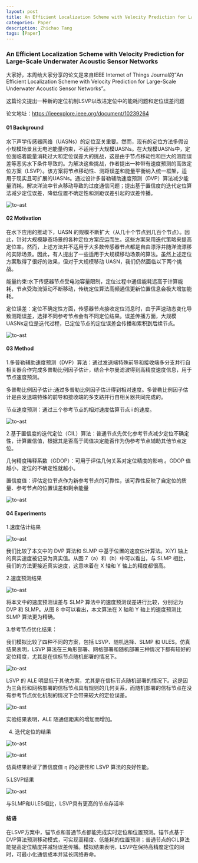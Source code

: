 ```yaml
---
layout: post
title: An Efficient Localization Scheme with Velocity Prediction for Large-Scale Underwater Acoustic Sensor Networks
categories: Paper
description: Zhichao Tang
tags: [Paper]
---
```


### An Efficient Localization Scheme with Velocity Prediction for Large-Scale Underwater Acoustic Sensor Networks


大家好，本周给大家分享的论文是来自IEEE Internet of Things Journal的“An Efficient Localization Scheme with Velocity Prediction for Large-Scale Underwater Acoustic Sensor Networks”。

 

这篇论文提出一种新的定位机制LSVP以改进定位中的能耗问题和定位误差问题

 

论文地址：https://ieeexplore.ieee.org/document/10239264

  

#### 01 Background

水下声学传感器网络（UASNs）的定位至关重要。然而，现有的定位方法多假设小规模场景且无电池能量约束，不适用于大规模UASNs。在大规模UASNs中，定位面临着能量消耗过大和定位误差大的挑战，这是由于节点移动性和巨大的测距误差等恶劣水下条件导致的。为解决这些挑战，作者提出一种带有速度预测的高效定位方案（LSVP）。该方案将节点移动性、测距误差和能量平衡纳入统一框架，适用于现实且可扩展的UASNs。通过设计多普勒辅助速度预测（DVP）算法减少能量消耗，解决洋流中节点移动导致的过度通信问题；提出基于置信度的迭代定位算法减少定位误差，降低位置不确定性和测距误差引起的误差传播。


![to-ast](/images/posts/tangzhichao/01/01.png)

 

 

#### 02 Motivation

  在水下应用的推动下，UASN 的规模不断扩大（从几十个节点到几百个节点）。因此，针对大规模静态场景的各种定位方案应运而生。这些方案采用迭代策略来提高定位率。然而，上述方法并不适用于大多数传感器节点都是自由漂浮并随洋流漂移的实际场景。因此，有人提出了一些适用于大规模移动场景的算法。虽然上述定位方案取得了很好的效果，但对于大规模移动 UASN，我们仍然面临以下两个挑战。

能量约束:水下传感器节点受电池容量限制，定位过程中通信能耗远高于计算能耗，节点受海流驱动不断移动，传统定位算法高频通信更新位置信息会极大增加能耗。


定位误差：定位不确定性方面，传感器节点接收定位消息时，由于声速动态变化导致测距误差，选择不同参考节点会有不同定位结果。误差传播方面，大规模UASNs定位是迭代过程，已定位节点的定位误差会传播和累积到后续节点。

![to-ast](/images/posts/tangzhichao/01/02.png)



#### 03 Method

 

 1.多普勒辅助速度预测（DVP）算法：通过发送端特殊前导和接收端多分支并行自相关器合作完成多普勒比例因子估计，结合卡尔曼滤波得到高精度速度信息，用于节点速度预测。

 

多普勒比例因子估计:通过多普勒比例因子估计得到相对速度。多普勒比例因子估计是由发送端特殊的前导和接收端的多支路并行自相关器共同完成的。


节点速度预测：通过三个参考节点的相对速度估算节点 i 的速度。

![to-ast](/images/posts/tangzhichao/01/03.png)



2.基于置信度的迭代定位（CIL）算法：普通节点先优化参考节点减少定位不确定性，计算置信值，根据其是否高于阈值决定能否作为伪参考节点辅助其他节点定位。


几何精度稀释系数（GDOP）：可用于评估几何关系对定位精度的影响 。GDOP 值越小，定位的不确定性就越小。

置信度值：评估定位节点作为新参考节点的可靠性，该可靠性反映了自定位的质量、参考节点的位置误差和剩余能量

![to-ast](/images/posts/tangzhichao/01/04.png)



#### 04 Experiments

 1.速度估计结果

![to-ast](/images/posts/tangzhichao/01/05.png)


我们比较了本文中的 DVP 算法和 SLMP 中基于位置的速度估计算法。X(Y) 轴上的真实速度被记录为真实值。从图 7（a）和（b）中可以看出，与 SLMP 相比，我们的方法更接近真实速度，这意味着在 X 轴和 Y 轴上的精度都很高。

 

2.速度预测结果

![to-ast](/images/posts/tangzhichao/01/06.png)


  将本文中的速度预测误差与 SLMP 算法中的速度预测误差进行比较，分别记为 DVP 和 SLMP。从图 8 中可以看出，本文算法在 X 轴和 Y 轴上的速度预测比 SLMP 算法更为精确。


3.参考节点优化结果：

我们模拟比较了四种不同的方案，包括 LSVP、随机选择、SLMP 和 ULES。仿真结果表明，LSVP 算法在三角形部署、网格部署和随机部署三种情况下都有较好的定位精度，尤其是在信标节点随机部署的情况下。


![to-ast](/images/posts/tangzhichao/01/07.png)


LSVP 的 ALE 明显低于其他方案，尤其是在信标节点随机部署的情况下。这是因为三角形和网格部署的信标节点具有规则的几何关系，而随机部署的信标节点在没有参考节点优化机制的情况下会带来较大的定位误差。


![to-ast](/images/posts/tangzhichao/01/08.png)


实验结果表明，ALE 随通信距离的增加而增加。

 

 

4. 迭代定位的结果

![to-ast](/images/posts/tangzhichao/01/09.png)




![to-ast](/images/posts/tangzhichao/01/10.png)


仿真结果验证了置信度值 η 的必要性和 LSVP 算法的良好性能。

 


5.LSVP结果 

![to-ast](/images/posts/tangzhichao/01/11.png)



与SLMP和ULES相比，LSVP具有更高的节点存活率

 


#### 结语

在LSVP方案中，锚节点和普通节点都能完成实时定位和位置预测。锚节点基于DVP算法预测移动模式，可实现高精度、低能耗的位置预测；普通节点的CIL算法能提高定位精度并减轻误差传播。模拟结果表明，LSVP在保持高精度定位的同时，可最小化通信成本并延长网络寿命。

 

 